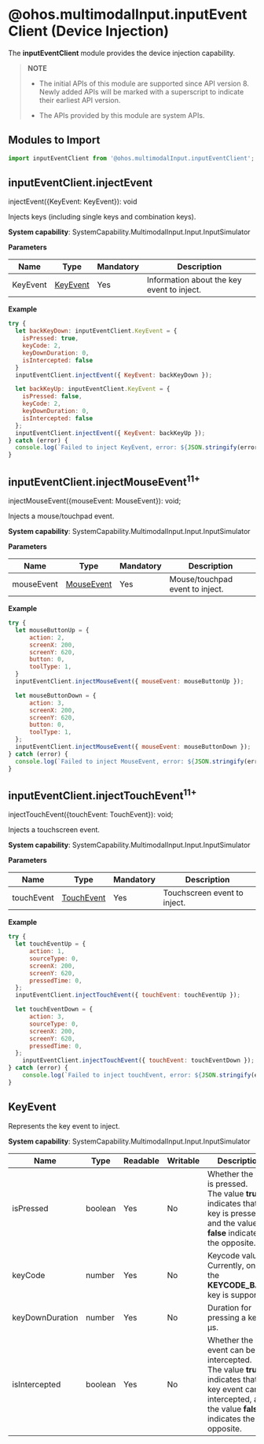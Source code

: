 # @ohos.multimodalInput.inputEventClient (Device Injection)

The **inputEventClient** module provides the device injection capability.

> **NOTE**
>
> - The initial APIs of this module are supported since API version 8. Newly added APIs will be marked with a superscript to indicate their earliest API version.
>
> - The APIs provided by this module are system APIs.

## Modules to Import

```js
import inputEventClient from '@ohos.multimodalInput.inputEventClient';
```

## inputEventClient.injectEvent

injectEvent({KeyEvent: KeyEvent}): void

Injects keys (including single keys and combination keys).

**System capability**: SystemCapability.MultimodalInput.Input.InputSimulator

**Parameters**

| Name      | Type                   | Mandatory  | Description       |
| -------- | --------------------- | ---- | --------- |
| KeyEvent | [KeyEvent](#keyevent) | Yes   | Information about the key event to inject.|

**Example**

```js
try {
  let backKeyDown: inputEventClient.KeyEvent = {
    isPressed: true,
    keyCode: 2,
    keyDownDuration: 0,
    isIntercepted: false
  }
  inputEventClient.injectEvent({ KeyEvent: backKeyDown });

  let backKeyUp: inputEventClient.KeyEvent = {
    isPressed: false,
    keyCode: 2,
    keyDownDuration: 0,
    isIntercepted: false
  };
  inputEventClient.injectEvent({ KeyEvent: backKeyUp });
} catch (error) {
  console.log(`Failed to inject KeyEvent, error: ${JSON.stringify(error, [`code`, `message`])}`);
}
```
## inputEventClient.injectMouseEvent<sup>11+</sup>

injectMouseEvent({mouseEvent: MouseEvent}): void;

Injects a mouse/touchpad event.

**System capability**: SystemCapability.MultimodalInput.Input.InputSimulator

**Parameters**

| Name      | Type                   | Mandatory  | Description       |
| -------- | --------------------- | ---- | --------- |
| mouseEvent | [MouseEvent](../apis/js-apis-mouseevent.md) | Yes   | Mouse/touchpad event to inject.|

**Example**

```js
try {
  let mouseButtonUp = {
      action: 2,
      screenX: 200,
      screenY: 620,
      button: 0,
      toolType: 1,
  }
  inputEventClient.injectMouseEvent({ mouseEvent: mouseButtonUp });

  let mouseButtonDown = {
      action: 3,
      screenX: 200,
      screenY: 620,
      button: 0,
      toolType: 1,
  };
  inputEventClient.injectMouseEvent({ mouseEvent: mouseButtonDown });
} catch (error) {
  console.log(`Failed to inject MouseEvent, error: ${JSON.stringify(error, [`code`, `message`])}`);
}
```

## inputEventClient.injectTouchEvent<sup>11+</sup>

injectTouchEvent({touchEvent: TouchEvent}): void;

Injects a touchscreen event.

**System capability**: SystemCapability.MultimodalInput.Input.InputSimulator

**Parameters**

| Name      | Type                   | Mandatory  | Description       |
| -------- | --------------------- | ---- | --------- |
| touchEvent | [TouchEvent](../apis/js-apis-touchevent.md) | Yes   | Touchscreen event to inject.|

**Example**

```js
try {
  let touchEventUp = {
      action: 1,
      sourceType: 0,
      screenX: 200,
      screenY: 620,
      pressedTime: 0,
  };
  inputEventClient.injectTouchEvent({ touchEvent: touchEventUp });

  let touchEventDown = {
      action: 3,
      sourceType: 0,
      screenX: 200,
      screenY: 620,
      pressedTime: 0,
  };
    inputEventClient.injectTouchEvent({ touchEvent: touchEventDown });
} catch (error) {
    console.log(`Failed to inject touchEvent, error: ${JSON.stringify(error, [`code`, `message`])}`);
}
```

## KeyEvent

Represents the key event to inject.

**System capability**: SystemCapability.MultimodalInput.Input.InputSimulator

| Name       | Type  | Readable  | Writable  | Description     |
| --------- | ------ | ---- | ---- | ------- |
| isPressed       | boolean | Yes   |  No| Whether the key is pressed.<br>The value **true** indicates that the key is pressed, and the value **false** indicates the opposite.  |
| keyCode         | number  | Yes   |  No| Keycode value. Currently, only the **KEYCODE_BACK** key is supported.|
| keyDownDuration | number  | Yes   |  No| Duration for pressing a key, in μs.          |
| isIntercepted   | boolean | Yes   |  No| Whether the key event can be intercepted.<br>The value **true** indicates that the key event can be intercepted, and the value **false** indicates the opposite.|
